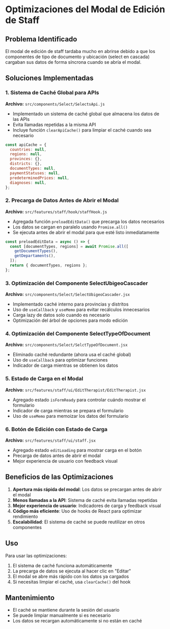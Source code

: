 # Optimizaciones del Modal de Edición de Staff

## Problema Identificado

El modal de edición de staff tardaba mucho en abrirse debido a que los componentes de tipo de documento y ubicación (select en cascada) cargaban sus datos de forma síncrona cuando se abría el modal.

## Soluciones Implementadas

### 1. Sistema de Caché Global para APIs

**Archivo:** `src/components/Select/SelectsApi.js`

- Implementado un sistema de caché global que almacena los datos de las APIs
- Evita llamadas repetidas a la misma API
- Incluye función `clearApiCache()` para limpiar el caché cuando sea necesario

```javascript
const apiCache = {
  countries: null,
  regions: null,
  provinces: {},
  districts: {},
  documentTypes: null,
  paymentStatuses: null,
  predeterminedPrices: null,
  diagnoses: null,
};
```

### 2. Precarga de Datos Antes de Abrir el Modal

**Archivo:** `src/features/staff/hook/staffHook.js`

- Agregada función `preloadEditData()` que precarga los datos necesarios
- Los datos se cargan en paralelo usando `Promise.all()`
- Se ejecuta antes de abrir el modal para que esté listo inmediatamente

```javascript
const preloadEditData = async () => {
  const [documentTypes, regions] = await Promise.all([
    getDocumentTypes(),
    getDepartaments(),
  ]);
  return { documentTypes, regions };
};
```

### 3. Optimización del Componente SelectUbigeoCascader

**Archivo:** `src/components/Select/SelectUbigeoCascader.jsx`

- Implementado caché interno para provincias y distritos
- Uso de `useCallback` y `useMemo` para evitar recálculos innecesarios
- Carga lazy de datos solo cuando es necesario
- Optimización del árbol de opciones para modo edición

### 4. Optimización del Componente SelectTypeOfDocument

**Archivo:** `src/components/Select/SelctTypeOfDocument.jsx`

- Eliminado caché redundante (ahora usa el caché global)
- Uso de `useCallback` para optimizar funciones
- Indicador de carga mientras se obtienen los datos

### 5. Estado de Carga en el Modal

**Archivo:** `src/features/staff/ui/EditTherapist/EditTherapist.jsx`

- Agregado estado `isFormReady` para controlar cuándo mostrar el formulario
- Indicador de carga mientras se prepara el formulario
- Uso de `useMemo` para memoizar los datos del formulario

### 6. Botón de Edición con Estado de Carga

**Archivo:** `src/features/staff/ui/staff.jsx`

- Agregado estado `editLoading` para mostrar carga en el botón
- Precarga de datos antes de abrir el modal
- Mejor experiencia de usuario con feedback visual

## Beneficios de las Optimizaciones

1. **Apertura más rápida del modal**: Los datos se precargan antes de abrir el modal
2. **Menos llamadas a la API**: Sistema de caché evita llamadas repetidas
3. **Mejor experiencia de usuario**: Indicadores de carga y feedback visual
4. **Código más eficiente**: Uso de hooks de React para optimizar rendimiento
5. **Escalabilidad**: El sistema de caché se puede reutilizar en otros componentes

## Uso

Para usar las optimizaciones:

1. El sistema de caché funciona automáticamente
2. La precarga de datos se ejecuta al hacer clic en "Editar"
3. El modal se abre más rápido con los datos ya cargados
4. Si necesitas limpiar el caché, usa `clearCache()` del hook

## Mantenimiento

- El caché se mantiene durante la sesión del usuario
- Se puede limpiar manualmente si es necesario
- Los datos se recargan automáticamente si no están en caché 